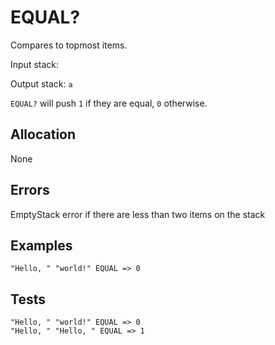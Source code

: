 # EQUAL?

Compares to topmost items.

Input stack:

Output stack: `a`

`EQUAL?` will push `1` if they are equal, `0` otherwise.

## Allocation

None

## Errors

EmptyStack error if there are less than two items on the stack

## Examples

```
"Hello, " "world!" EQUAL => 0
```

## Tests

```
"Hello, " "world!" EQUAL => 0
"Hello, " "Hello, " EQUAL => 1
```